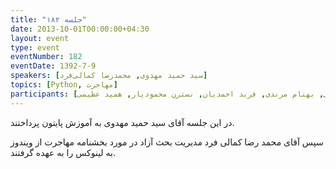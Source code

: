 ```yaml
---
title: "جلسه ۱۸۲"
date: 2013-10-01T00:00:00+04:30
layout: event
type: event
eventNumber: 182
eventDate: 1392-7-9
speakers: [سید حمید مهدوی, محمدرضا کمالی‌فرد]
topics: [Python, مهاجرت]
participants: [بهنام توکلی کرمانی, ادوین بابومیان, اسماعیل پارسا ضیابری, امین نعمتی, کاوه محمدی, هومن جاویدپور, رضا شالباف‌زاده, سید محمد مسعود صدرنژاد, آرش حقیقت, امین صابری, مهدی صالحی, مهرداد قاضی‌پور, یه انقلابی, سیاوش احمدپور, حمیدرضا سلیمانی, سید مجید عظیمی, محمد حسین حامدی, فاطمه تراشی کاشانی, محسن فرهادی, علی رستمی, سمانه شاه‌محمدی, کیوان هدایتی, حمید پاک‌نهاد, امیر محمد سعید, ایریکس, مهشید نجف زاده, محمد افاضاتی, محمد درویش, حمیدرضا داوودی, دانیال نیک‌نام, دانیال بهزادی, سارا کاشانی, محمدرضا کمالی‌فرد, سیاوش صفی, بهنام مرندی, فرید احمدیان, نسترن محمودیار, همید عظیمی]
---
```

در این جلسه آقای سید حمید مهدوی به آموزش پایتون پرداختند.

سپس آقای محمد رضا کمالی فرد مدیریت بحث آزاد در مورد بخشنامه مهاجرت از ویندوز به لینوکس را به عهده گرفتند.